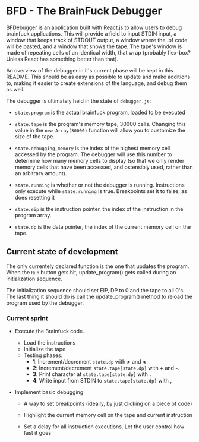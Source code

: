 # BFD - The BrainFuck Debugger

BFDebugger is an application built with React.js to allow users to debug brainfuck applications. This will provide a field to input STDIN input, a window that keeps track of STDOUT output, a window where the .bf code will be pasted, and a window that shows the tape. The tape's window is made of repeating cells of an identical width, that wrap (probably flex-box? Unless React has something better than that).

An overview of the debugger in it's current phase will be kept in this README. This should be as easy as possible to update and make additions to, making it easier to create extensions of the language, and debug them as well.

The debugger is ultimately held in the state of `debugger.js`:

* `state.program` is the actual brainfuck program, loaded to be executed

* `state.tape` is the program's memory tape, 30000 cells. Changing this value in the `new Array(30000)` function will allow you to customize the size of the tape.

* `state.debugging_memory` is the index of the highest memory cell accessed by the program. The debugger will use this number to determine how many memory cells to display (so that we only render memory cells that have been accessed, and ostensibly used, rather than an arbitrary amount).

* `state.running` is whether or not the debugger is running. Instructions only execute while `state.running` is true. Breakpoints set it to false, as does resetting it

* `state.eip` is the instruction pointer, the index of the instruction in the program array. 

* `state.dp` is the data pointer, the index of the current memory cell on the tape.

## Current state of development

The only currentely declared function is the one that updates the program. When the `Run` button gets hit, update_program() gets called during an initialization sequence.

The initialization sequence should set EIP, DP to 0 and the tape to all 0's. The last thing it should do is call the update_program() method to reload the program used by the debugger.

### Current sprint

* Execute the Brainfuck code. 
    * Load the instructions
    * Initialize the tape
    * Testing phases:
        * **1**: Increment/decrement `state.dp` with **>** and **<**
        * **2**: Increment/decrement `state.tape[state.dp]` with **+** and **-**.
        * **3**: Print character at `state.tape[state.dp]` with **.**
        * **4**: Write input from STDIN to `state.tape[state.dp]` with **,**


* Implement basic debugging
    * A way to set breakpoints (ideally, by just clicking on a piece of code)

    * Highlight the current memory cell on the tape and current instruction

    * Set a delay for all instruction executions. Let the user control how fast it goes


